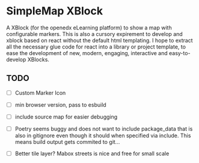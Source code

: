 # SimpleMap XBlock
A XBlock (for the openedx eLearning platform) to show a map with configurable markers.
This is also a cursory expirement to develop and xblock based on react without the default html 
templating. I hope to extract all the necessary glue code for react into a library or project 
template, to ease the development of new, modern, engaging, interactive and easy-to-develop XBlocks.

## TODO
- [ ] Custom Marker Icon
- [ ] min browser version, pass to esbuild
- [ ] include source map for easier debugging
- [ ] Poetry seems buggy and does not want to include package_data that is also in gitignore even though it should when specified via include. This means build output gets commited to git...
- [ ] Better tile layer? Mabox streets is nice and free for small scale

